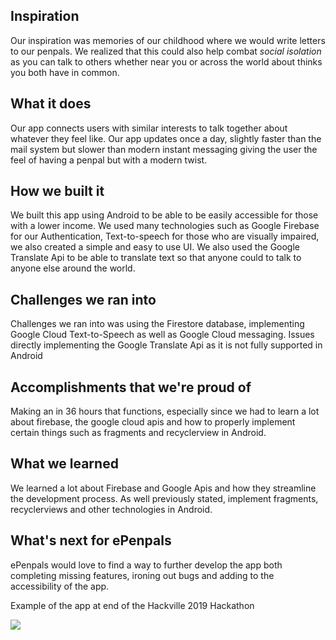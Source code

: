 ## Inspiration
Our inspiration was memories of our childhood where we would write letters to our penpals. We realized that this could also help combat _social isolation_ as you can talk to others whether near you or across the world about thinks you both have in common.

## What it does
Our app connects users with similar interests to talk together about whatever they feel like. Our app updates once a day, slightly faster than the mail system but slower than modern instant messaging giving the user the feel of having a penpal but with a modern twist.

## How we built it
We built this app using Android to be able to be easily accessible for those with a lower income. We used many technologies such as Google Firebase for our Authentication, Text-to-speech for those who are visually impaired, we also created a simple and easy to use UI. We also used the Google Translate Api to be able to translate text so that anyone could to talk to anyone else around the world.

## Challenges we ran into
Challenges we ran into was using the Firestore database, implementing Google Cloud Text-to-Speech as well as Google Cloud messaging. Issues directly implementing the Google Translate Api as it is not fully supported in Android

## Accomplishments that we're proud of
Making an in 36 hours that functions, especially since we had to learn a lot about firebase, the google cloud apis and how to properly implement certain things such as fragments and recyclerview in Android.

## What we learned
We learned a lot about Firebase and Google Apis and how they streamline the development process. As well previously stated, implement fragments, recyclerviews and other technologies in Android.

## What's next for ePenpals
ePenpals would love to find a way to further develop the app both completing missing features, ironing out bugs and adding to the accessibility of the app.

Example of the app at end of the Hackville 2019 Hackathon

![](App.gif)

